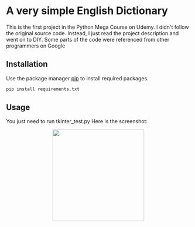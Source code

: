# A very simple English Dictionary
This is the first project in the Python Mega Course on Udemy. I didn't follow the original source code. Instead, I just read the project description and went on to DIY. Some parts of the code were referenced from other programmers on Google

## Installation

Use the package manager [pip](https://pip.pypa.io/en/stable/) to install required packages.

```bash
pip install requirements.txt
```
## Usage

You just need to run tkinter_test.py
Here is the screenshot:

<p align="center">
  <img src="https://user-images.githubusercontent.com/40832101/108620610-d0e02e00-745f-11eb-9d75-bce1f6bb8fde.png" width="250" />
</p>
